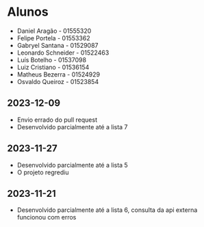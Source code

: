 # Alunos

* Daniel Aragão - 01555320
* Felipe Portela - 01553362
* Gabryel Santana - 01529087
* Leonardo Schneider - 01522463
* Luís Botelho - 01537098
* Luiz Cristiano - 01536154
* Matheus Bezerra - 01524929
* Osvaldo Queiroz - 01523854

## 2023-12-09

* Envio errado do pull request
* Desenvolvido parcialmente até a lista 7

## 2023-11-27

* Desenvolvido parcialmente até a lista 5
* O projeto regrediu

## 2023-11-21

* Desenvolvido parcialmente até a lista 6, consulta da api externa funcionou com erros
